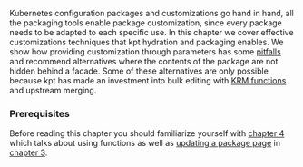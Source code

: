 Kubernetes configuration packages and customizations go hand in hand, all the 
packaging tools enable package customization, since every package needs to be adapted to each specific use. In this chapter we cover effective 
customizations techniques that kpt hydration and packaging enables.  We show how
providing customization through parameters has some [pitfalls] and recommend
alternatives where the contents of the package are not hidden behind a facade.
Some of these alternatives are only possible because kpt has made an investment 
into bulk editing with [KRM functions] and upstream merging. 

### Prerequisites

Before reading this chapter you should familiarize yourself with [chapter 4]
which talks about using functions as well as [updating a package page] in 
[chapter 3].

[chapter 4]: /book/04-using-functions/
[chapter 3]: /book/03-packages/
[pitfalls]: https://github.com/kubernetes/design-proposals-archive/blob/main/architecture/declarative-application-management.md#parameterization-pitfalls
[KRM functions]: https://github.com/kubernetes-sigs/kustomize/blob/master/cmd/config/docs/api-conventions/functions-spec.md
[updating a package page]: /book/03-packages/05-updating-a-package.md
